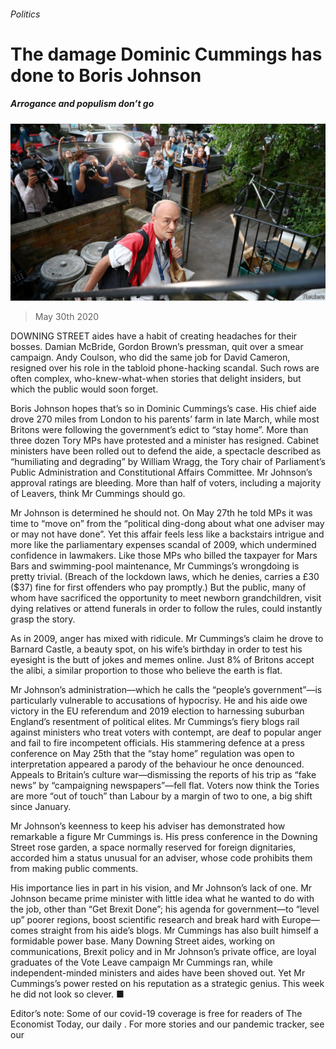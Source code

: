 ###### Politics

# The damage Dominic Cummings has done to Boris Johnson 

##### Arrogance and populism don’t go 

![image](images/20200530_BRP501.jpg) 

> May 30th 2020 

DOWNING STREET aides have a habit of creating headaches for their bosses. Damian McBride, Gordon Brown’s pressman, quit over a smear campaign. Andy Coulson, who did the same job for David Cameron, resigned over his role in the tabloid phone-hacking scandal. Such rows are often complex, who-knew-what-when stories that delight insiders, but which the public would soon forget.

Boris Johnson hopes that’s so in Dominic Cummings’s case. His chief aide drove 270 miles from London to his parents’ farm in late March, while most Britons were following the government’s edict to “stay home”. More than three dozen Tory MPs have protested and a minister has resigned. Cabinet ministers have been rolled out to defend the aide, a spectacle described as “humiliating and degrading” by William Wragg, the Tory chair of Parliament’s Public Administration and Constitutional Affairs Committee. Mr Johnson’s approval ratings are bleeding. More than half of voters, including a majority of Leavers, think Mr Cummings should go.


Mr Johnson is determined he should not. On May 27th he told MPs it was time to “move on” from the “political ding-dong about what one adviser may or may not have done”. Yet this affair feels less like a backstairs intrigue and more like the parliamentary expenses scandal of 2009, which undermined confidence in lawmakers. Like those MPs who billed the taxpayer for Mars Bars and swimming-pool maintenance, Mr Cummings’s wrongdoing is pretty trivial. (Breach of the lockdown laws, which he denies, carries a £30 ($37) fine for first offenders who pay promptly.) But the public, many of whom have sacrificed the opportunity to meet newborn grandchildren, visit dying relatives or attend funerals in order to follow the rules, could instantly grasp the story.

As in 2009, anger has mixed with ridicule. Mr Cummings’s claim he drove to Barnard Castle, a beauty spot, on his wife’s birthday in order to test his eyesight is the butt of jokes and memes online. Just 8% of Britons accept the alibi, a similar proportion to those who believe the earth is flat.

Mr Johnson’s administration—which he calls the “people’s government”—is particularly vulnerable to accusations of hypocrisy. He and his aide owe victory in the EU referendum and 2019 election to harnessing suburban England’s resentment of political elites. Mr Cummings’s fiery blogs rail against ministers who treat voters with contempt, are deaf to popular anger and fail to fire incompetent officials. His stammering defence at a press conference on May 25th that the “stay home” regulation was open to interpretation appeared a parody of the behaviour he once denounced. Appeals to Britain’s culture war—dismissing the reports of his trip as “fake news” by “campaigning newspapers”—fell flat. Voters now think the Tories are more “out of touch” than Labour by a margin of two to one, a big shift since January.

Mr Johnson’s keenness to keep his adviser has demonstrated how remarkable a figure Mr Cummings is. His press conference in the Downing Street rose garden, a space normally reserved for foreign dignitaries, accorded him a status unusual for an adviser, whose code prohibits them from making public comments.

His importance lies in part in his vision, and Mr Johnson’s lack of one. Mr Johnson became prime minister with little idea what he wanted to do with the job, other than “Get Brexit Done”; his agenda for government—to “level up” poorer regions, boost scientific research and break hard with Europe—comes straight from his aide’s blogs. Mr Cummings has also built himself a formidable power base. Many Downing Street aides, working on communications, Brexit policy and in Mr Johnson’s private office, are loyal graduates of the Vote Leave campaign Mr Cummings ran, while independent-minded ministers and aides have been shoved out. Yet Mr Cummings’s power rested on his reputation as a strategic genius. This week he did not look so clever. ■

Editor’s note: Some of our covid-19 coverage is free for readers of The Economist Today, our daily . For more stories and our pandemic tracker, see our 

